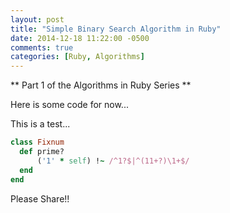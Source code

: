 ```yaml
---
layout: post
title: "Simple Binary Search Algorithm in Ruby"
date: 2014-12-18 11:22:00 -0500
comments: true
categories: [Ruby, Algorithms]
---
```


** Part 1 of the Algorithms in Ruby Series **

<!-- more -->

Here is some code for now...

This is a test...

``` ruby Discover if a number is prime http://www.noulakaz.net/weblog/2007/03/18/a-regular-expression-to-check-for-prime-numbers/Source Article
class Fixnum
  def prime?
      ('1' * self) !~ /^1?$|^(11+?)\1+$/
  end
end
```
Please Share!!
